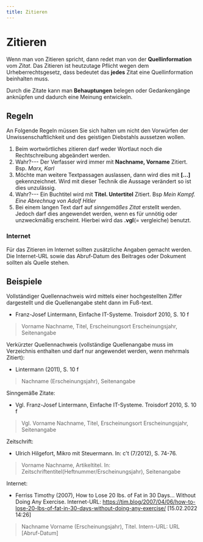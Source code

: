 ```yaml
---
title: Zitieren
---
```


# Zitieren

Wenn man von Zitieren spricht, dann redet man von der
**Quellinformation** vom *Zitat*. Das Zitieren ist heutzutage Pflicht
wegen dem Urheberrechtsgesetz, dass bedeutet das **jedes** Zitat eine
Quellinformation beinhalten muss.

Durch die Zitate kann man **Behauptungen** belegen oder Gedankengänge
anknüpfen und dadurch eine Meinung entwickeln.

## Regeln

An Folgende Regeln müssen Sie sich halten um nicht den Vorwürfen der
Unwissenschaftlichkeit und des geistigen Diebstahls aussetzen wollen.

1.  Beim wortwörtliches zitieren darf weder Wortlaut noch die
    Rechtschreibung abgeändert werden.
2.  Wahr?--- Der Verfasser wird immer mit **Nachname, Vorname** Zitiert.
    Bsp. *Marx, Karl*
3.  Möchte man weitere Textpassagen auslassen, dann wird dies mit
    **\[...\]** gekennzeichnet. Wird mit dieser Technik die Aussage
    verändert so ist dies unzulässig.
4.  Wahr?--- Ein Buchtitel wird mit **Titel. Untertitel** Zitiert. Bsp
    *Mein Kampf. Eine Abrechnug von Adolf Hitler*
5.  Bei einem langen Text darf auf *sinngemäßes Zitat* erstellt werden.
    Jedoch darf dies angewendet werden, wenn es für unnötig oder
    unzweckmäßig erscheint. Hierbei wird das **.vgl**(= vergleiche)
    benutzt.

### Internet

Für das Zitieren im Internet sollten zusätzliche Angaben gemacht werden.
Die Internet-URL sowie das Abruf-Datum des Beitrages oder Dokument
sollten als Quelle stehen.

## Beispiele

Vollständiger Quellennachweis wird mittels einer hochgestellten Ziffer
dargestellt und die Quellenangabe steht dann im Fuß-text.

* Franz-Josef Lintermann, Einfache IT-Systeme. Troisdorf 2010, S. 10 f
>Vorname Nachname, Titel, Erscheinungsort Erscheinungsjahr, Seitenangabe

Verkürzter Quellennachweis (vollständige Quellenangabe muss im
Verzeichnis enthalten und darf nur angewendet werden, wenn mehrmals
Zitiert):

* Lintermann (2011), S. 10 f
>Nachname (Erscheinungsjahr), Seitenangabe

Sinngemäße Zitate:

* Vgl. Franz-Josef Lintermann, Einfache IT-Systeme. Troisdorf 2010, S. 10 f
>Vgl. Vorname Nachname, Titel, Erscheinungsort Erscheinungsjahr, Seitenangabe

Zeitschrift:

* Ulrich Hilgefort, Mikro mit Steuermann. In: c't (7/2012), S. 74-76.
>Vorname Nachname, Artikeltitel. In: Zeitschriftentitel(Heftnummer/Erscheinungsjahr), Seitenangabe

Internet:

* Ferriss Timothy (2007), How to Lose 20 lbs. of Fat in 30 Days…
Without Doing Any Exercise. Internet-URL:
<https://tim.blog/2007/04/06/how-to-lose-20-lbs-of-fat-in-30-days-without-doing-any-exercise/> \[15.02.2022 14:26\]

>Nachname Vorname (Erscheinungsjahr), Titel. Intern-URL: URL [Abruf-Datum]
